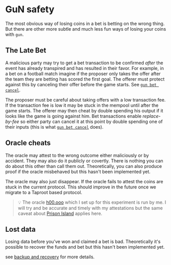 # GuN safety

The most obvious way of losing coins in a bet is betting on the wrong thing.
But there are other more subtle and much less fun ways of losing your coins with `gun`.


## The Late Bet

A malicious party may try to get a bet transaction to be confirmed *after* the event has already transpired and has resulted in their favor.
For example, in a bet on a football match imagine if the proposer only takes the offer after the team they are betting has scored the first goal.
The offerer must protect against this by canceling their offer before the game starts. See [`gun bet cancel`](./cancel.md).

The proposer must be careful about taking offers with a low transaction fee.
If the transaction fee is low it may be stuck in the mempool until after the game starts.
The offerer may then cheat by double spending his output if it looks like the game is going against him.
Bet transactions enable *replace-by-fee* so either party can cancel it at this point by double spending one of their inputs (this is what [`gun bet cancel`](./cancel.md) does).


## Oracle cheats

The oracle may attest to the wrong outcome either maliciously or by accident.
They may also do it publicly or covertly.
There is nothing you can do about this other than call them out.
Theoretically, you can also produce proof if the oracle misbehaved but this hasn't been implemented yet.

The oracle may also just disappear.
If the oracle fails to attest the coins are stuck in the current protocol.
This should improve in the future once we migrate to a Taproot based protocol.

> 💡 The oracle [h00.ooo](https://outcome.observer/h00.ooo) which I set up for this experiment is run by me.
> I will try and be accurate and timely with my attestations but the same caveat about [Prison Island](../install.md) applies here.


## Lost data

Losing data before you've won and claimed a bet is bad.
Theoretically it's possible to recover the funds and bet but this hasn't been implemented yet.

see [backup and recovery](../backup-and-recovery.md) for more details.

